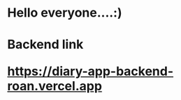 <h1>Hello everyone....:)<h1/>
<p>Backend link<p>
<a href="https://diary-app-backend-roan.vercel.app">https://diary-app-backend-roan.vercel.app<a/>
